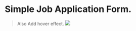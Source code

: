 # Simple Job Application Form.

> Also Add hover effect.
> <img src="https://github.com/Saurabh-Mahto/jobApplication/assets/172525046/3d04f6c5-c0fd-433e-a484-bdfb9f2f35db">

